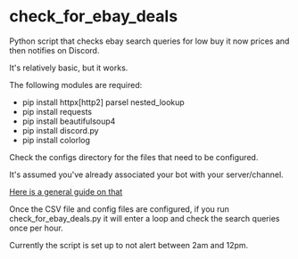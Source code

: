 # check_for_ebay_deals
Python script that checks ebay search queries for low buy it now prices and then notifies on Discord.

It's relatively basic, but it works.

The following modules are required:

* pip install httpx[http2] parsel nested_lookup
* pip install requests
* pip install beautifulsoup4
* pip install discord.py
* pip install colorlog

Check the configs directory for the files that need to be configured.

It's assumed you've already associated your bot with your server/channel.

[Here is a general guide on that](https://realpython.com/how-to-make-a-discord-bot-python/)

Once the CSV file and config files are configured, if you run check_for_ebay_deals.py it will enter a loop and check the search queries once per hour.

Currently the script is set up to not alert between 2am and 12pm.